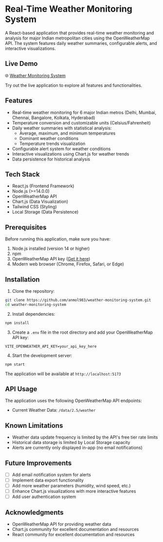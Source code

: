 # Real-Time Weather Monitoring System

A React-based application that provides real-time weather monitoring and analysis for major Indian metropolitan cities using the OpenWeatherMap API. The system features daily weather summaries, configurable alerts, and interactive visualizations.

## Live Demo

🌐 [Weather Monitoring System]()

Try out the live application to explore all features and functionalities.

## Features

- Real-time weather monitoring for 6 major Indian metros (Delhi, Mumbai, Chennai, Bangalore, Kolkata, Hyderabad)
- Temperature conversion and customizable units (Celsius/Fahrenheit)
- Daily weather summaries with statistical analysis:
  - Average, maximum, and minimum temperatures
  - Dominant weather conditions
  - Temperature trends visualization
- Configurable alert system for weather conditions
- Interactive visualizations using Chart.js for weather trends
- Data persistence for historical analysis

## Tech Stack

- React.js (Frontend Framework)
- Node.js (>=14.0.0)
- OpenWeatherMap API
- Chart.js (Data Visualization)
- Tailwind CSS (Styling)
- Local Storage (Data Persistence)

## Prerequisites

Before running this application, make sure you have:

1. Node.js installed (version 14 or higher)
2. npm
3. OpenWeatherMap API key ([Get it here](https://openweathermap.org/api))
4. Modern web browser (Chrome, Firefox, Safari, or Edge)

## Installation

1. Clone the repository:
```bash
git clone https://github.com/anmol983/weather-monitoring-system.git
cd weather-monitoring-system
```

2. Install dependencies:
```bash
npm install
```

3. Create a `.env` file in the root directory and add your OpenWeatherMap API key:
```env
VITE_OPENWEATHER_API_KEY=your_api_key_here
```

4. Start the development server:
```bash
npm start
```

The application will be available at `http://localhost:5173`

## API Usage

The application uses the following OpenWeatherMap API endpoints:
- Current Weather Data: `/data/2.5/weather`

## Known Limitations

- Weather data update frequency is limited by the API's free tier rate limits
- Historical data storage is limited by Local Storage capacity
- Alerts are currently only displayed in-app (no email notifications)

## Future Improvements

- [ ] Add email notification system for alerts
- [ ] Implement data export functionality
- [ ] Add more weather parameters (humidity, wind speed, etc.)
- [ ] Enhance Chart.js visualizations with more interactive features
- [ ] Add user authentication system

## Acknowledgments

- OpenWeatherMap API for providing weather data
- Chart.js community for excellent documentation and resources
- React community for excellent documentation and resources
